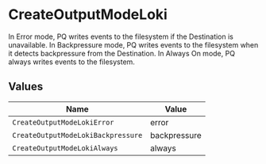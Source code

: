 # CreateOutputModeLoki

In Error mode, PQ writes events to the filesystem if the Destination is unavailable. In Backpressure mode, PQ writes events to the filesystem when it detects backpressure from the Destination. In Always On mode, PQ always writes events to the filesystem.


## Values

| Name                               | Value                              |
| ---------------------------------- | ---------------------------------- |
| `CreateOutputModeLokiError`        | error                              |
| `CreateOutputModeLokiBackpressure` | backpressure                       |
| `CreateOutputModeLokiAlways`       | always                             |